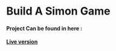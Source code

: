# Build A Simon Game

#### Project Can be found in here :
 **[Live version](https://rawcdn.githack.com/codershona/simon-game/86dbcffc2b37a65f32543454ef25923a961ba079/index.html)**
